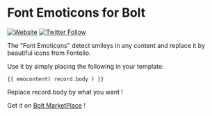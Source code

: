# Font Emoticons for Bolt

[![Website](https://img.shields.io/website-up-down-green-red/https/pixelswap.fr.svg?label=PixelSwap.fr)](https://pixelswap.fr/)
[![Twitter Follow](https://img.shields.io/twitter/follow/mikescops.svg?style=social&label=Follow&style=flat-square)](https://twitter.com/mikescops)

The "Font Emoticons" detect smileys in any content and replace it by beautiful icons from Fontello. 

Use it by simply placing the following in your template:

    {{ emocontent( record.body ) }}
    
Replace record.body by what you want !

Get it on [Bolt MarketPlace](https://market.bolt.cm/) !
